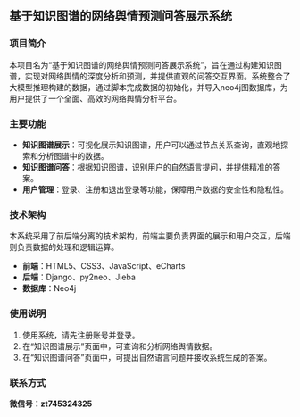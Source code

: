 ## 基于知识图谱的网络舆情预测问答展示系统

### 项目简介

本项目名为“基于知识图谱的网络舆情预测问答展示系统”，旨在通过构建知识图谱，实现对网络舆情的深度分析和预测，并提供直观的问答交互界面。系统整合了大模型推理构建的数据，通过脚本完成数据的初始化，并导入neo4j图数据库，为用户提供了一个全面、高效的网络舆情分析平台。

### 主要功能

- **知识图谱展示**：可视化展示知识图谱，用户可以通过节点关系查询，直观地探索和分析图谱中的数据。
- **知识图谱问答**：根据知识图谱，识别用户的自然语言提问，并提供精准的答案。
- **用户管理**：登录、注册和退出登录等功能，保障用户数据的安全性和隐私性。


### 技术架构

本系统采用了前后端分离的技术架构，前端主要负责界面的展示和用户交互，后端则负责数据的处理和逻辑运算。

* **前端**：HTML5、CSS3、JavaScript、eCharts
* **后端**：Django、py2neo、Jieba
* **数据库**：Neo4j

### 使用说明

1. 使用系统，请先注册账号并登录。
2. 在“知识图谱展示”页面中，可查询和分析网络舆情数据。
3. 在“知识图谱问答”页面中，可提出自然语言问题并接收系统生成的答案。

### 联系方式

**微信号：zt745324325**